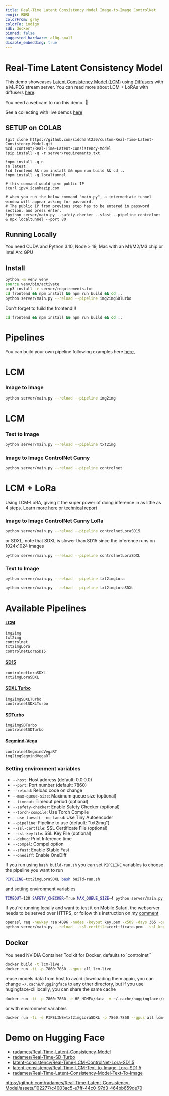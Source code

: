 ```yaml
---
title: Real-Time Latent Consistency Model Image-to-Image ControlNet
emoji: 🖼️🖼️
colorFrom: gray
colorTo: indigo
sdk: docker
pinned: false
suggested_hardware: a10g-small
disable_embedding: true
---
```


# Real-Time Latent Consistency Model

This demo showcases [Latent Consistency Model (LCM)](https://latent-consistency-models.github.io/) using [Diffusers](https://huggingface.co/docs/diffusers/using-diffusers/lcm) with a MJPEG stream server. You can read more about LCM + LoRAs with diffusers [here](https://huggingface.co/blog/lcm_lora).

You need a webcam to run this demo. 🤗

See a collecting with live demos [here](https://huggingface.co/collections/latent-consistency/latent-consistency-model-demos-654e90c52adb0688a0acbe6f)

## SETUP on COLAB
```
!git clone https://github.com/siddhant230/custom-Real-Time-Latent-Consistency-Model.git
%cd /content/Real-Time-Latent-Consistency-Model
!pip install -q -r server/requirements.txt

!npm install -g n
!n latest
!cd frontend && npm install && npm run build && cd ..
!npm install -g localtunnel

# this command would give public IP
!curl ipv4.icanhazip.com 

# when you run the below command "main.py", a intermediate tunnel window will appear asking for password.
# The public IP from previous step has to be entered in password section, and press enter.
!python server/main.py --safety-checker --sfast --pipeline controlnet & npx localtunnel --port 80

```

## Running Locally

You need CUDA and Python 3.10, Node > 19, Mac with an M1/M2/M3 chip or Intel Arc GPU


## Install

```bash
python -m venv venv
source venv/bin/activate
pip3 install -r server/requirements.txt
cd frontend && npm install && npm run build && cd ..
python server/main.py --reload --pipeline img2imgSDTurbo 
 ```

Don't forget to fuild the frontend!!! 

```bash
cd frontend && npm install && npm run build && cd ..
```

# Pipelines
You can build your own pipeline following examples here [here](pipelines),


# LCM
### Image to Image

```bash
python server/main.py --reload --pipeline img2img 
```

# LCM
### Text to Image

```bash
python server/main.py --reload --pipeline txt2img 
```

### Image to Image ControlNet Canny

```bash
python server/main.py --reload --pipeline controlnet 
```


# LCM + LoRa

Using LCM-LoRA, giving it the super power of doing inference in as little as 4 steps. [Learn more here](https://huggingface.co/blog/lcm_lora) or [technical report](https://huggingface.co/papers/2311.05556)


### Image to Image ControlNet Canny LoRa

```bash
python server/main.py --reload --pipeline controlnetLoraSD15
```
or SDXL, note that SDXL is slower than SD15 since the inference runs on 1024x1024 images

```bash
python server/main.py --reload --pipeline controlnetLoraSDXL
```

### Text to Image

```bash
python server/main.py --reload --pipeline txt2imgLora
```

```bash
python server/main.py --reload --pipeline txt2imgLoraSDXL
```
# Available Pipelines

#### [LCM](https://huggingface.co/SimianLuo/LCM_Dreamshaper_v7)

`img2img`  
`txt2img`   
`controlnet`   
`txt2imgLora`   
`controlnetLoraSD15` 

#### [SD15](https://huggingface.co/stabilityai/stable-diffusion-xl-base-1.0)
`controlnetLoraSDXL`   
`txt2imgLoraSDXL`   

#### [SDXL Turbo](https://huggingface.co/stabilityai/sd-xl-turbo)

`img2imgSDXLTurbo`    
`controlnetSDXLTurbo`   


#### [SDTurbo](https://huggingface.co/stabilityai/sd-turbo)
`img2imgSDTurbo`   
`controlnetSDTurbo`   

#### [Segmind-Vega](https://huggingface.co/segmind/Segmind-Vega)
`controlnetSegmindVegaRT`   
`img2imgSegmindVegaRT`   


### Setting environment variables


* `--host`: Host address (default: 0.0.0.0)  
* `--port`: Port number (default: 7860)  
* `--reload`: Reload code on change  
* `--max-queue-size`: Maximum queue size (optional)
* `--timeout`: Timeout period (optional)
* `--safety-checker`: Enable Safety Checker (optional) 
* `--torch-compile`: Use Torch Compile
* `--use-taesd` / `--no-taesd`: Use Tiny Autoencoder  
* `--pipeline`: Pipeline to use (default: "txt2img")  
* `--ssl-certfile`: SSL Certificate File (optional)
* `--ssl-keyfile`: SSL Key File (optional)
* `--debug`: Print Inference time  
* `--compel`: Compel option  
* `--sfast`: Enable Stable Fast   
* `--onediff`: Enable OneDiff

If you run using `bash build-run.sh` you can set `PIPELINE` variables to choose the pipeline you want to run

```bash
PIPELINE=txt2imgLoraSDXL bash build-run.sh
```

and setting environment variables

```bash
TIMEOUT=120 SAFETY_CHECKER=True MAX_QUEUE_SIZE=4 python server/main.py --reload --pipeline txt2imgLoraSDXL
```

If you're running locally and want to test it on Mobile Safari, the webserver needs to be served over HTTPS, or follow this instruction on my [comment](https://github.com/radames/Real-Time-Latent-Consistency-Model/issues/17#issuecomment-1811957196)

```bash
openssl req -newkey rsa:4096 -nodes -keyout key.pem -x509 -days 365 -out certificate.pem
python server/main.py --reload --ssl-certfile=certificate.pem --ssl-keyfile=key.pem
```

## Docker

You need NVIDIA Container Toolkit for Docker, defaults to `controlnet``

```bash
docker build -t lcm-live .
docker run -ti -p 7860:7860 --gpus all lcm-live
```

reuse models data from host to avoid downloading them again, you can change `~/.cache/huggingface` to any other directory, but if you use hugingface-cli locally, you can share the same cache

```bash
docker run -ti -p 7860:7860 -e HF_HOME=/data -v ~/.cache/huggingface:/data  --gpus all lcm-live
```
 

or with environment variables

```bash
docker run -ti -e PIPELINE=txt2imgLoraSDXL -p 7860:7860 --gpus all lcm-live
```


# Demo on Hugging Face


* [radames/Real-Time-Latent-Consistency-Model](https://huggingface.co/spaces/radames/Real-Time-Latent-Consistency-Model)  
* [radames/Real-Time-SD-Turbo](https://huggingface.co/spaces/radames/Real-Time-SD-Turbo)  
* [latent-consistency/Real-Time-LCM-ControlNet-Lora-SD1.5](https://huggingface.co/spaces/latent-consistency/Real-Time-LCM-ControlNet-Lora-SD1.5)  
* [latent-consistency/Real-Time-LCM-Text-to-Image-Lora-SD1.5](https://huggingface.co/spaces/latent-consistency/Real-Time-LCM-Text-to-Image-Lora-SD1.5)  
* [radames/Real-Time-Latent-Consistency-Model-Text-To-Image](https://huggingface.co/spaces/radames/Real-Time-Latent-Consistency-Model-Text-To-Image)  




https://github.com/radames/Real-Time-Latent-Consistency-Model/assets/102277/c4003ac5-e7ff-44c0-97d3-464bb659de70
